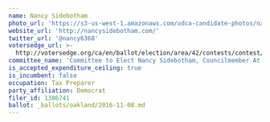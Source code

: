 ```yaml
---
name: Nancy Sidebotham
photo_url: 'https://s3-us-west-1.amazonaws.com/odca-candidate-photos/nancy-sidebotham2.png'
website_url: 'http://nancysidebotham.com/'
twitter_url: '@nancy6368'
votersedge_url: >-
  http://votersedge.org/ca/en/ballot/election/area/42/contests/contest/13234/candidate/130754?&county=Alameda%20County&election_authority_id=1
committee_name: 'Committee to Elect Nancy Sidebotham, Councilmember At Large, 2016'
is_accepted_expenditure_ceiling: true
is_incumbent: false
occupation: Tax Preparer
party_affiliation: Democrat
filer_id: 1386741
ballot: _ballots/oakland/2016-11-08.md
---
```

